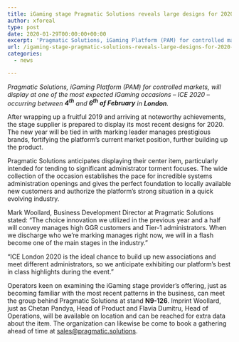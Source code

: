 ```yaml
---
title: iGaming stage Pragmatic Solutions reveals large designs for 2020 at ICE London
author: xforeal 
type: post
date: 2020-01-29T00:00:00+00:00
excerpt: 'Pragmatic Solutions, iGaming Platform (PAM) for controlled markets, will display at one of the most expected iGaming occasions &amp;ndash; ICE 2020 &amp;ndash; occurring somewhere in the range of fourth and sixth of February in London '
url: /igaming-stage-pragmatic-solutions-reveals-large-designs-for-2020-at-ice-london/
categories:
  - news

---
```

_Pragmatic Solutions, iGaming Platform (PAM) for controlled markets, will display at one of the most expected iGaming occasions &ndash; ICE 2020 &ndash; occurring between **4<sup>th</sup>** and **6<sup>th</sup> of February** in **London**._ 

After wrapping up a fruitful 2019 and arriving at noteworthy achievements, the stage supplier is prepared to display its most recent designs for 2020. The new year will be tied in with marking leader manages prestigious brands, fortifying the platform&rsquo;s current market position, further building up the product.

Pragmatic Solutions anticipates displaying their center item, particularly intended for tending to significant administrator torment focuses. The wide collection of the occasion establishes the pace for incredible systems administration openings and gives the perfect foundation to locally available new customers and authorize the platform&rsquo;s strong situation in a quick evolving industry.

Mark Woollard, Business Development Director at Pragmatic Solutions stated: &ldquo;The choice innovation we utilized in the previous year and a half will convey manages high GGR customers and Tier-1 administrators. When we discharge who we&rsquo;re marking manages right now, we will in a flash become one of the main stages in the industry.&rdquo;

&ldquo;ICE London 2020 is the ideal chance to build up new associations and meet different administrators, so we anticipate exhibiting our platform&rsquo;s best in class highlights during the event.&rdquo;

Operators keen on examining the iGaming stage provider&rsquo;s offering, just as becoming familiar with the most recent patterns in the business, can meet the group behind Pragmatic Solutions at stand **N9-126**. Imprint Woollard, just as Chetan Pandya, Head of Product and Flavia Dumitru, Head of Operations, will be available on location and can be reached for extra data about the item. The organization can likewise be come to book a gathering ahead of time at sales@pragmatic.solutions.